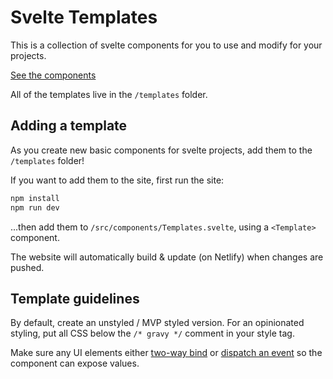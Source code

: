 # Svelte Templates

This is a collection of svelte components for you to use and modify for your projects.

[See the components](https://pudding-svelte-templates.netlify.app/)

All of the templates live in the `/templates` folder.

## Adding a template

As you create new basic components for svelte projects, add them to the `/templates` folder!

If you want to add them to the site, first run the site:

```bash
npm install
npm run dev
```

...then add them to `/src/components/Templates.svelte`, using a `<Template>` component.

The website will automatically build & update (on Netlify) when changes are pushed.

## Template guidelines

By default, create an unstyled / MVP styled version. For an opinionated styling, put all CSS below the `/* gravy */` comment in your style tag.

Make sure any UI elements either [two-way bind](https://svelte.dev/docs#bind_component_property) or [dispatch an event](https://svelte.dev/docs#createEventDispatcher) so the component can expose values.
